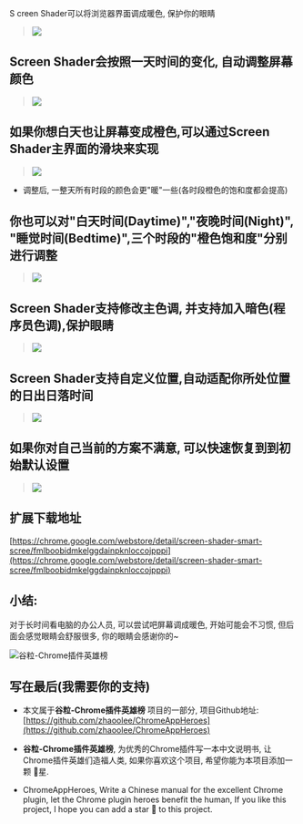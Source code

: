 S
creen Shader可以将浏览器界面调成暖色, 保护你的眼睛
> ![](https://user-gold-cdn.xitu.io/2019/6/1/16b0ee257c4a3c83?w=1240&h=822&f=png&s=292963)

## Screen Shader会按照一天时间的变化, 自动调整屏幕颜色

>![](https://user-gold-cdn.xitu.io/2019/6/1/16b0ee257c51883a?w=600&h=298&f=gif&s=732682)

## 如果你想白天也让屏幕变成橙色,可以通过Screen Shader主界面的滑块来实现

>![](https://user-gold-cdn.xitu.io/2019/6/1/16b0ee257c66ced8?w=600&h=300&f=gif&s=582108)
- 调整后, 一整天所有时段的颜色会更"暖"一些(各时段橙色的饱和度都会提高)

## 你也可以对"白天时间(Daytime)","夜晚时间(Night)", "睡觉时间(Bedtime)",三个时段的"橙色饱和度"分别进行调整

> ![](https://user-gold-cdn.xitu.io/2019/6/1/16b0ee257c6fac16?w=600&h=307&f=gif&s=1127589)


## Screen Shader支持修改主色调, 并支持加入暗色(程序员色调),保护眼睛

> ![](https://user-gold-cdn.xitu.io/2019/6/1/16b0ee257c7bf39b?w=400&h=337&f=gif&s=420779)


## Screen Shader支持自定义位置,自动适配你所处位置的日出日落时间

>![](https://user-gold-cdn.xitu.io/2019/6/1/16b0ee257c917a33?w=600&h=384&f=gif&s=171290)

## 如果你对自己当前的方案不满意, 可以快速恢复到到初始默认设置

> ![](https://user-gold-cdn.xitu.io/2019/6/1/16b0ee25c36580ae?w=600&h=451&f=gif&s=355240)

## 扩展下载地址
[https://chrome.google.com/webstore/detail/screen-shader-smart-scree/fmlboobidmkelggdainpknloccojpppi](https://chrome.google.com/webstore/detail/screen-shader-smart-scree/fmlboobidmkelggdainpknloccojpppi)

## 小结:

对于长时间看电脑的办公人员, 可以尝试吧屏幕调成暖色, 开始可能会不习惯, 但后面会感觉眼睛会舒服很多, 你的眼睛会感谢你的~




![谷粒-Chrome插件英雄榜](https://user-gold-cdn.xitu.io/2019/6/1/16b0eda0a52ff396?w=3000&h=1941&f=jpeg&s=98230)




## 写在最后(我需要你的支持)
- 本文属于**谷粒-Chrome插件英雄榜** 项目的一部分, 项目Github地址: [https://github.com/zhaoolee/ChromeAppHeroes](https://github.com/zhaoolee/ChromeAppHeroes)

- **谷粒-Chrome插件英雄榜**, 为优秀的Chrome插件写一本中文说明书, 让Chrome插件英雄们造福人类, 如果你喜欢这个项目, 希望你能为本项目添加一颗 🌟星.

- ChromeAppHeroes, Write a Chinese manual for the excellent Chrome plugin, let the Chrome plugin heroes benefit the human, If you like this project, I hope you can add a star 🌟 to this project.


